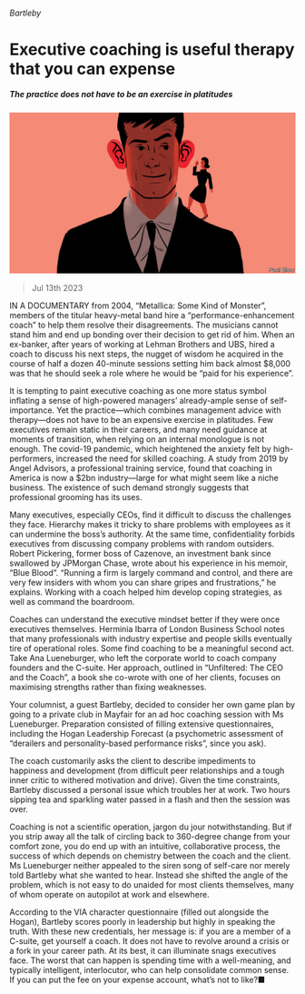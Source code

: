 ###### Bartleby

# Executive coaching is useful therapy that you can expense 

##### The practice does not have to be an exercise in platitudes 

![image](images/20230715_WBD002.jpg) 

> Jul 13th 2023 

IN A DOCUMENTARY from 2004, “Metallica: Some Kind of Monster”, members of the titular heavy-metal band hire a “performance-enhancement coach” to help them resolve their disagreements. The musicians cannot stand him and end up bonding over their decision to get rid of him. When an ex-banker, after years of working at Lehman Brothers and UBS, hired a coach to discuss his next steps, the nugget of wisdom he acquired in the course of half a dozen 40-minute sessions setting him back almost $8,000 was that he should seek a role where he would be “paid for his experience”. 

It is tempting to paint executive coaching as one more status symbol inflating a sense of high-powered managers’ already-ample sense of self-importance. Yet the practice—which combines management advice with therapy—does not have to be an expensive exercise in platitudes. Few executives remain static in their careers, and many need guidance at moments of transition, when relying on an internal monologue is not enough. The covid-19 pandemic, which heightened the anxiety felt by high-performers, increased the need for skilled coaching. A study from 2019 by Angel Advisors, a professional training service, found that coaching in America is now a $2bn industry—large for what might seem like a niche business. The existence of such demand strongly suggests that professional grooming has its uses.

Many executives, especially CEOs, find it difficult to discuss the challenges they face. Hierarchy makes it tricky to share problems with employees as it can undermine the boss’s authority. At the same time, confidentiality forbids executives from discussing company problems with random outsiders. Robert Pickering, former boss of Cazenove, an investment bank since swallowed by JPMorgan Chase, wrote about his experience in his memoir, “Blue Blood”. “Running a firm is largely command and control, and there are very few insiders with whom you can share gripes and frustrations,” he explains. Working with a coach helped him develop coping strategies, as well as command the boardroom. 

Coaches can understand the executive mindset better if they were once executives themselves. Herminia Ibarra of London Business School notes that many professionals with industry expertise and people skills eventually tire of operational roles. Some find coaching to be a meaningful second act. Take Ana Lueneburger, who left the corporate world to coach company founders and the C-suite. Her approach, outlined in “Unfiltered: The CEO and the Coach”, a book she co-wrote with one of her clients, focuses on maximising strengths rather than fixing weaknesses. 

Your columnist, a guest Bartleby, decided to consider her own game plan by going to a private club in Mayfair for an ad hoc coaching session with Ms Lueneburger. Preparation consisted of filling extensive questionnaires, including the Hogan Leadership Forecast (a psychometric assessment of “derailers and personality-based performance risks”, since you ask).

The coach customarily asks the client to describe impediments to happiness and development (from difficult peer relationships and a tough inner critic to withered motivation and drive). Given the time constraints, Bartleby discussed a personal issue which troubles her at work. Two hours sipping tea and sparkling water passed in a flash and then the session was over. 

Coaching is not a scientific operation, jargon du jour notwithstanding. But if you strip away all the talk of circling back to 360-degree change from your comfort zone, you do end up with an intuitive, collaborative process, the success of which depends on chemistry between the coach and the client. Ms Lueneburger neither appealed to the siren song of self-care nor merely told Bartleby what she wanted to hear. Instead she shifted the angle of the problem, which is not easy to do unaided for most clients themselves, many of whom operate on autopilot at work and elsewhere. 

According to the VIA character questionnaire (filled out alongside the Hogan), Bartleby scores poorly in leadership but highly in speaking the truth. With these new credentials, her message is: if you are a member of a C-suite, get yourself a coach. It does not have to revolve around a crisis or a fork in your career path. At its best, it can illuminate snags executives face. The worst that can happen is spending time with a well-meaning, and typically intelligent, interlocutor, who can help consolidate common sense. If you can put the fee on your expense account, what’s not to like?■






